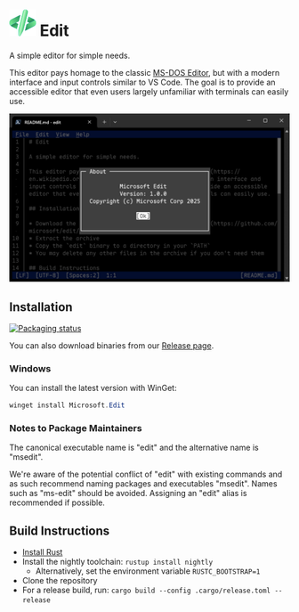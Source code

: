 # ![Application Icon for Edit](./assets/edit.svg) Edit

A simple editor for simple needs.

This editor pays homage to the classic [MS-DOS Editor](https://en.wikipedia.org/wiki/MS-DOS_Editor), but with a modern interface and input controls similar to VS Code. The goal is to provide an accessible editor that even users largely unfamiliar with terminals can easily use.

![Screenshot of Edit with the About dialog in the foreground](./assets/edit_hero_image.png)

## Installation

[![Packaging status](https://repology.org/badge/vertical-allrepos/microsoft-edit.svg?exclude_unsupported=1)](https://repology.org/project/microsoft-edit/versions)

You can also download binaries from our [Release page](https://github.com/microsoft/edit/releases/latest).

### Windows

You can install the latest version with WinGet:
```powershell
winget install Microsoft.Edit
```

### Notes to Package Maintainers

The canonical executable name is "edit" and the alternative name is "msedit".

We're aware of the potential conflict of "edit" with existing commands and as such recommend naming packages and executables "msedit".
Names such as "ms-edit" should be avoided.
Assigning an "edit" alias is recommended if possible.

## Build Instructions

* [Install Rust](https://www.rust-lang.org/tools/install)
* Install the nightly toolchain: `rustup install nightly`
  * Alternatively, set the environment variable `RUSTC_BOOTSTRAP=1`
* Clone the repository
* For a release build, run: `cargo build --config .cargo/release.toml --release`
